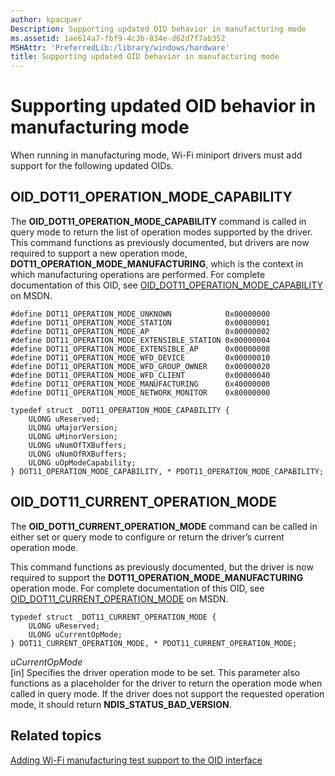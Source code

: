 ```yaml
---
author: kpacquer
Description: Supporting updated OID behavior in manufacturing mode
ms.assetid: 1ae614a7-fbf9-4c3b-834e-d62d7f7ab352
MSHAttr: 'PreferredLib:/library/windows/hardware'
title: Supporting updated OID behavior in manufacturing mode
---
```


# Supporting updated OID behavior in manufacturing mode


When running in manufacturing mode, Wi-Fi miniport drivers must add support for the following updated OIDs.

## <span id="OID_DOT11_OPERATION_MODE_CAPABILITY"></span><span id="oid_dot11_operation_mode_capability"></span>OID\_DOT11\_OPERATION\_MODE\_CAPABILITY


The **OID\_DOT11\_OPERATION\_MODE\_CAPABILITY** command is called in query mode to return the list of operation modes supported by the driver. This command functions as previously documented, but drivers are now required to support a new operation mode, **DOT11\_OPERATION\_MODE\_MANUFACTURING**, which is the context in which manufacturing operations are performed. For complete documentation of this OID, see [OID\_DOT11\_OPERATION\_MODE\_CAPABILITY](http://msdn.microsoft.com/library/ff569396.aspx) on MSDN.

``` syntax
#define DOT11_OPERATION_MODE_UNKNOWN            0x00000000
#define DOT11_OPERATION_MODE_STATION            0x00000001
#define DOT11_OPERATION_MODE_AP                 0x00000002
#define DOT11_OPERATION_MODE_EXTENSIBLE_STATION 0x00000004
#define DOT11_OPERATION_MODE_EXTENSIBLE_AP      0x00000008
#define DOT11_OPERATION_MODE_WFD_DEVICE         0x00000010
#define DOT11_OPERATION_MODE_WFD_GROUP_OWNER    0x00000020
#define DOT11_OPERATION_MODE_WFD_CLIENT         0x00000040
#define DOT11_OPERATION_MODE_MANUFACTURING      0x40000000
#define DOT11_OPERATION_MODE_NETWORK_MONITOR    0x80000000

typedef struct _DOT11_OPERATION_MODE_CAPABILITY {
    ULONG uReserved;
    ULONG uMajorVersion;
    ULONG uMinorVersion;
    ULONG uNumOfTXBuffers;
    ULONG uNumOfRXBuffers;
    ULONG uOpModeCapability;
} DOT11_OPERATION_MODE_CAPABILITY, * PDOT11_OPERATION_MODE_CAPABILITY;
```

## <span id="OID_DOT11_CURRENT_OPERATION_MODE"></span><span id="oid_dot11_current_operation_mode"></span>OID\_DOT11\_CURRENT\_OPERATION\_MODE


The **OID\_DOT11\_CURRENT\_OPERATION\_MODE** command can be called in either set or query mode to configure or return the driver’s current operation mode.

This command functions as previously documented, but the driver is now required to support the **DOT11\_OPERATION\_MODE\_MANUFACTURING** operation mode. For complete documentation of this OID, see [OID\_DOT11\_CURRENT\_OPERATION\_MODE](https://msdn.microsoft.com/library/windows/hardware/ff569132) on MSDN.

``` syntax
typedef struct _DOT11_CURRENT_OPERATION_MODE {
    ULONG uReserved;
    ULONG uCurrentOpMode;
} DOT11_CURRENT_OPERATION_MODE, * PDOT11_CURRENT_OPERATION_MODE; 
```

<span id="uCurrentOpMode"></span><span id="ucurrentopmode"></span><span id="UCURRENTOPMODE"></span>*uCurrentOpMode*  
\[in\] Specifies the driver operation mode to be set. This parameter also functions as a placeholder for the driver to return the operation mode when called in query mode. If the driver does not support the requested operation mode, it should return **NDIS\_STATUS\_BAD\_VERSION**.

## <span id="related_topics"></span>Related topics


[Adding Wi-Fi manufacturing test support to the OID interface](adding-wi-fi-manufacturing-test-support-to-the-oid-interface.md)

 

 






